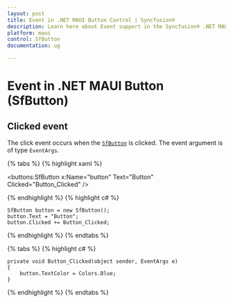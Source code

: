 ```yaml
---
layout: post
title: Event in .NET MAUI Button Control | Syncfusion®
description: Learn here about Event support in the Syncfusion® .NET MAUI Button (SfButton) control, its elements and more.
platform: maui
control: SfButton
documentation: ug 

---
```


# Event in .NET MAUI Button (SfButton)

## Clicked event

The click event occurs when the [`SfButton`](https://help.syncfusion.com/cr/maui-toolkit/Syncfusion.Maui.Toolkit.Buttons.SfButton.html) is clicked. The event argument is of type `EventArgs`.

{% tabs %}
{% highlight xaml %}

<buttons:SfButton x:Name="button" 
                Text="Button" 
                Clicked="Button_Clicked" />

{% endhighlight %}
{% highlight c# %}

    SfButton button = new SfButton();
    button.Text = "Button";
    button.Clicked += Button_Clicked;
	
{% endhighlight %}
{% endtabs %}

{% tabs %}
{% highlight c# %}

    private void Button_Clicked(object sender, EventArgs e)
    {
        button.TextColor = Colors.Blue;
    }

{% endhighlight %}
{% endtabs %}

